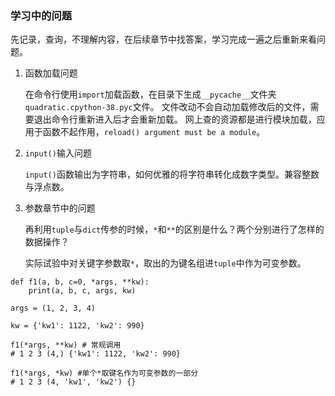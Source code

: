 ### 学习中的问题

先记录，查询，不理解内容，在后续章节中找答案，学习完成一遍之后重新来看问题。

1. 函数加载问题

    在命令行使用`import`加载函数，在目录下生成`__pycache__`文件夹`quadratic.cpython-38.pyc`文件。
    文件改动不会自动加载修改后的文件，需要退出命令行重新进入后才会重新加载。
    网上查的资源都是进行模块加载，应用于函数不起作用，`reload() argument must be a module`。

2. `input()`输入问题

    `input()`函数输出为字符串，如何优雅的将字符串转化成数字类型。兼容整数与浮点数。

3. 参数章节中的问题

    再利用`tuple`与`dict`传参的时候，`*`和`**`的区别是什么？两个分别进行了怎样的数据操作？

    实际试验中对关键字参数取`*`，取出的为键名组进`tuple`中作为可变参数。

```
def f1(a, b, c=0, *args, **kw):
    print(a, b, c, args, kw)

args = (1, 2, 3, 4)

kw = {'kw1': 1122, 'kw2': 990}

f1(*args, **kw) # 常规调用
# 1 2 3 (4,) {'kw1': 1122, 'kw2': 990}

f1(*args, *kw) #单个*取键名作为可变参数的一部分
# 1 2 3 (4, 'kw1', 'kw2') {}
```
